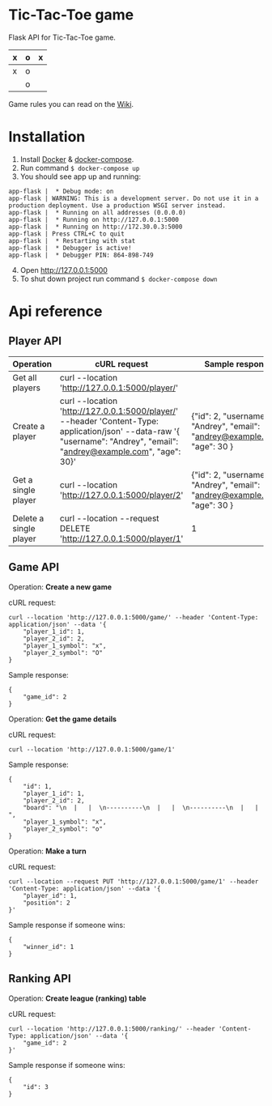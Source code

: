 # Tic-Tac-Toe game

Flask API for Tic-Tac-Toe game.

| x | o | x |
|--|--|--|
| x | o | |
|  | o |  |

Game rules you can read on the [Wiki](https://en.wikipedia.org/wiki/Tic-tac-toe).

# Installation

1. Install [Docker](https://www.docker.com/) & [docker-compose](https://docs.docker.com/compose/).
2. Run command ```$ docker-compose up```
3. You should see app up and running:
```app-flask |  * Serving Flask app 'factory'
app-flask |  * Debug mode: on
app-flask | WARNING: This is a development server. Do not use it in a production deployment. Use a production WSGI server instead.
app-flask |  * Running on all addresses (0.0.0.0)
app-flask |  * Running on http://127.0.0.1:5000
app-flask |  * Running on http://172.30.0.3:5000
app-flask | Press CTRL+C to quit
app-flask |  * Restarting with stat
app-flask |  * Debugger is active!
app-flask |  * Debugger PIN: 864-898-749
```
4. Open http://127.0.0.1:5000
5. To shut down project run command ```$ docker-compose down```

# Api reference
## Player API
| Operation              | cURL request                                    | Sample response                                                            |
|------------------------|-------------------------------------------------|----------------------------------------------------------------------------|
| Get all players        | curl --location 'http://127.0.0.1:5000/player/' |                                                                            |
| Create a player        | curl --location 'http://127.0.0.1:5000/player/' --header 'Content-Type: application/json' --data-raw '{    "username": "Andrey",    "email": "andrey@example.com",    "age": 30}' | {"id": 2, "username": "Andrey", "email": "andrey@example.com", "age": 30 } |
| Get a single player    | curl --location 'http://127.0.0.1:5000/player/2' | {"id": 2, "username": "Andrey", "email": "andrey@example.com", "age": 30 } |
| Delete a single player | curl --location --request DELETE 'http://127.0.0.1:5000/player/1' | 1 |

## Game API
Operation: **Create a new game**

cURL request: 
``` 
curl --location 'http://127.0.0.1:5000/game/' --header 'Content-Type: application/json' --data '{
    "player_1_id": 1,
    "player_2_id": 2,
    "player_1_symbol": "x",
    "player_2_symbol": "O"
}
```

Sample response: 
```
{
    "game_id": 2
}
```


Operation: **Get the game details**

cURL request: 
``` 
curl --location 'http://127.0.0.1:5000/game/1'
```

Sample response: 
```
{
    "id": 1,
    "player_1_id": 1,
    "player_2_id": 2,
    "board": "\n  |   |  \n----------\n  |   |  \n----------\n  |   |  ",
    "player_1_symbol": "x",
    "player_2_symbol": "o"
}
```

Operation: **Make a turn**

cURL request: 
``` 
curl --location --request PUT 'http://127.0.0.1:5000/game/1' --header 'Content-Type: application/json' --data '{
    "player_id": 1,
    "position": 2
}'
```

Sample response if someone wins: 
```
{
    "winner_id": 1
}
```

## Ranking API
Operation: **Create league (ranking) table**

cURL request: 
``` 
curl --location 'http://127.0.0.1:5000/ranking/' --header 'Content-Type: application/json' --data '{
    "game_id": 2
}'
```

Sample response if someone wins: 
```
{
    "id": 3
}
```

